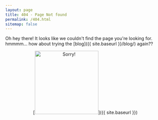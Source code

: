 ```yaml
---
layout: page
title: 404 - Page Not found
permalink: /404.html
sitemap: false
---
```


Oh hey there! It looks like we couldn't find the page you're looking for. hmmmm... how about trying the [blog]({{ site.baseurl }}/blog/) again??

  <p align="center">[<img src="{{ site.baseurl }}/images/sorry.JPG" alt="Sorry!" style="width: 200px;"/>]({{ site.baseurl }})</p>
